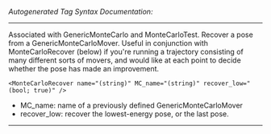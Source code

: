 _Autogenerated Tag Syntax Documentation:_

---
Associated with GenericMonteCarlo and MonteCarloTest. Recover a pose from a GenericMonteCarloMover. Useful in conjunction with MonteCarloRecover (below) if you're running a trajectory consisting of many different sorts of movers, and would like at each point to decide whether the pose has made an improvement.

```
<MonteCarloRecover name="(string)" MC_name="(string)" recover_low="(bool; true)" />
```

-   MC_name: name of a previously defined GenericMonteCarloMover
-   recover_low: recover the lowest-energy pose, or the last pose.

---
